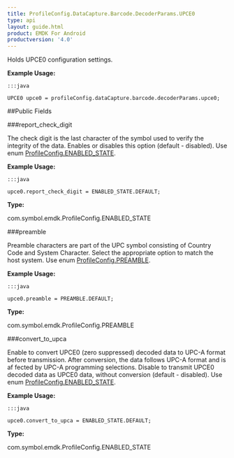```yaml
---
title: ProfileConfig.DataCapture.Barcode.DecoderParams.UPCE0
type: api
layout: guide.html
product: EMDK For Android
productversion: '4.0'
---
```



Holds UPCE0 configuration settings. 
 
 

**Example Usage:**
	
	:::java
	
	UPCE0 upce0 = profileConfig.dataCapture.barcode.decoderParams.upce0;
	


##Public Fields

###report_check_digit

The check digit is the last character of the symbol used to verify the integrity of the data. 
 Enables or disables this option (default - disabled). 
 Use enum [ ProfileConfig.ENABLED_STATE](../ProfileConfig-ENABLED_STATE). 
 
 

**Example Usage:**
	
	:::java
	
	upce0.report_check_digit = ENABLED_STATE.DEFAULT;
	


**Type:**

com.symbol.emdk.ProfileConfig.ENABLED_STATE

###preamble

Preamble characters are part of the UPC symbol consisting of Country Code and System Character. 
 Select the appropriate option to match the host system. 
 Use enum [ ProfileConfig.PREAMBLE](../ProfileConfig-PREAMBLE). 
 
 

**Example Usage:**
	
	:::java
	
	upce0.preamble = PREAMBLE.DEFAULT;
	


**Type:**

com.symbol.emdk.ProfileConfig.PREAMBLE

###convert_to_upca

Enable to convert UPCE0 (zero suppressed) decoded data to UPC-A format before transmission. 
 After conversion, the data follows UPC-A format and is af fected by UPC-A programming selections. 
 Disable to transmit UPCE0 decoded data as UPCE0 data, without conversion (default - disabled). 
 Use enum [ ProfileConfig.ENABLED_STATE](../ProfileConfig-ENABLED_STATE). 
 
 

**Example Usage:**
	
	:::java
	
	upce0.convert_to_upca = ENABLED_STATE.DEFAULT;
	


**Type:**

com.symbol.emdk.ProfileConfig.ENABLED_STATE









